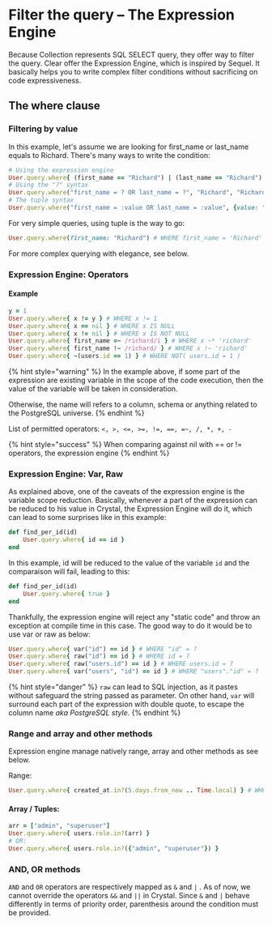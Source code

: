 # Filter the query – The Expression Engine

Because Collection represents SQL SELECT query, they offer way to filter the query. Clear offer the Expression Engine, which is inspired by Sequel. It basically helps you to write complex filter conditions without sacrificing on code expressiveness.

## The where clause

### Filtering by value

In this example, let's assume we are looking for first\_name or last\_name equals to Richard. There's many ways to write the condition:

```ruby
# Using the expression engine
User.query.where{ (first_name == "Richard") | (last_name == "Richard") }
# Using the "?" syntax
User.query.where("first_name = ? OR last_name = ?", "Richard", "Richard")
# The tuple syntax
User.query.where("first_name = :value OR last_name = :value", {value: "Richard"})
```

For very simple queries, using tuple is the way to go:

```ruby
User.query.where(first_name: "Richard") # WHERE first_name = 'Richard'
```

For more complex querying with elegance, see below.

### Expression Engine: Operators

#### Example

```ruby
y = 1
User.query.where{ x != y } # WHERE x != 1
User.query.where{ x == nil } # WHERE x IS NULL
User.query.where{ x != nil } # WHERE x IS NOT NULL
User.query.where{ first_name =~ /richard/i } # WHERE x ~* 'richard'
User.query.where{ first_name !~ /richard/ } # WHERE x !~ 'richard'
User.query.where{ ~(users.id == 1) } # WHERE NOT( users.id = 1 )
```

{% hint style="warning" %}
In the example above, if some part of the expression are existing variable in the scope of the code execution, then the value of the variable will be taken in consideration.

Otherwise, the name will refers to a column, schema or anything related to the PostgreSQL universe.
{% endhint %}

List of permitted operators: `<, >, <=, >=, !=, ==, =~, /, *, +, -`

{% hint style="success" %}
When comparing against nil with == or != operators, the expression engine
{% endhint %}

### Expression Engine: Var, Raw

As explained above, one of the caveats of the expression engine is the variable scope reduction. Basically, whenever a part of the expression can be reduced to his value in Crystal, the Expression Engine will do it, which can lead to some surprises like in this example:

```ruby
def find_per_id(id)
    User.query.where{ id == id }
end
```

In this example, id will be reduced to the value of the variable `id` and the comparaison will fail, leading to this:

```ruby
def find_per_id(id)
    User.query.where{ true }
end
```

Thankfully, the expression engine will reject any "static code" and throw an exception at compile time in this case. The good way to do it would be to use var or raw as below:

```ruby
User.query.where{ var("id") == id } # WHERE "id" = ?
User.query.where{ raw("id") == id } # WHERE id = ?
User.query.where{ raw("users.id") == id } # WHERE users.id = ?
User.query.where{ var("users", "id") == id } # WHERE "users"."id" = ?
```

{% hint style="danger" %}
`raw` can lead to SQL injection, as it pastes without safeguard the string passed as parameter. On other hand, `var` will surround each part of the expression with double quote, to escape the column name _aka PostgreSQL style_.
{% endhint %}

### Range and array and other methods

Expression engine manage natively range, array and other methods as see below.

Range:

```ruby
User.query.where{ created_at.in?(5.days.from_now .. Time.local) } # WHERE created_at > ... AND created_at < ...
```

#### Array / Tuples:

```ruby
arr = ["admin", "superuser"]
User.query.where{ users.role.in?(arr) }
# OR:
User.query.where{ users.role.in?({"admin", "superuser"}) }
```

### AND, OR methods

`AND` and `OR` operators are respectively mapped as `&` and `|` . As of now, we cannot override the operators `&&` and `||` in Crystal. Since `&` and `|` behave differently in terms of priority order, parenthesis around the condition must be provided.

